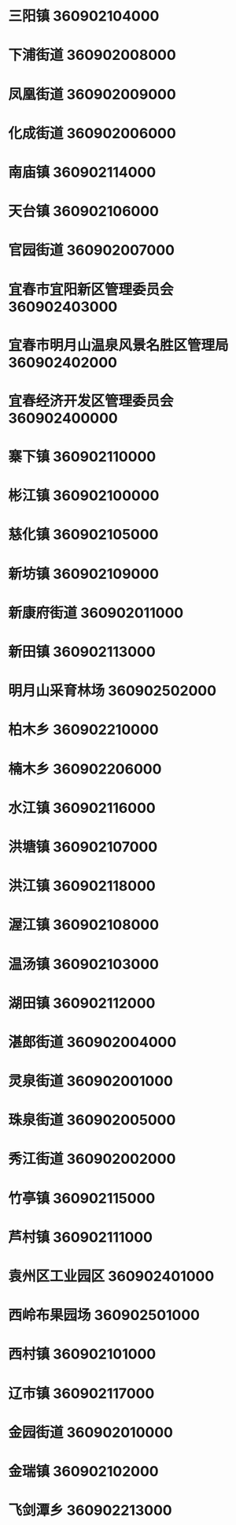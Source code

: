 # 三阳镇 360902104000
# 下浦街道 360902008000
# 凤凰街道 360902009000
# 化成街道 360902006000
# 南庙镇 360902114000
# 天台镇 360902106000
# 官园街道 360902007000
# 宜春市宜阳新区管理委员会 360902403000
# 宜春市明月山温泉风景名胜区管理局 360902402000
# 宜春经济开发区管理委员会 360902400000
# 寨下镇 360902110000
# 彬江镇 360902100000
# 慈化镇 360902105000
# 新坊镇 360902109000
# 新康府街道 360902011000
# 新田镇 360902113000
# 明月山采育林场 360902502000
# 柏木乡 360902210000
# 楠木乡 360902206000
# 水江镇 360902116000
# 洪塘镇 360902107000
# 洪江镇 360902118000
# 渥江镇 360902108000
# 温汤镇 360902103000
# 湖田镇 360902112000
# 湛郎街道 360902004000
# 灵泉街道 360902001000
# 珠泉街道 360902005000
# 秀江街道 360902002000
# 竹亭镇 360902115000
# 芦村镇 360902111000
# 袁州区工业园区 360902401000
# 西岭布果园场 360902501000
# 西村镇 360902101000
# 辽市镇 360902117000
# 金园街道 360902010000
# 金瑞镇 360902102000
# 飞剑潭乡 360902213000
